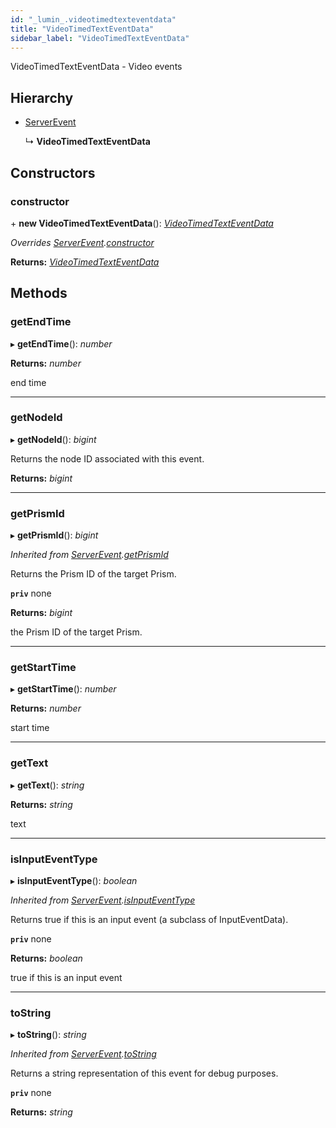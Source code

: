```yaml
---
id: "_lumin_.videotimedtexteventdata"
title: "VideoTimedTextEventData"
sidebar_label: "VideoTimedTextEventData"
---
```


VideoTimedTextEventData - Video events

## Hierarchy

* [ServerEvent](_lumin_.serverevent.md)

  ↳ **VideoTimedTextEventData**

## Constructors

###  constructor

\+ **new VideoTimedTextEventData**(): *[VideoTimedTextEventData](_lumin_.videotimedtexteventdata.md)*

*Overrides [ServerEvent](_lumin_.serverevent.md).[constructor](_lumin_.serverevent.md#constructor)*

**Returns:** *[VideoTimedTextEventData](_lumin_.videotimedtexteventdata.md)*

## Methods

###  getEndTime

▸ **getEndTime**(): *number*

**Returns:** *number*

end time

___

###  getNodeId

▸ **getNodeId**(): *bigint*

Returns the node ID associated with this event.

**Returns:** *bigint*

___

###  getPrismId

▸ **getPrismId**(): *bigint*

*Inherited from [ServerEvent](_lumin_.serverevent.md).[getPrismId](_lumin_.serverevent.md#getprismid)*

Returns the Prism ID of the target Prism.

**`priv`** none

**Returns:** *bigint*

the Prism ID of the target Prism.

___

###  getStartTime

▸ **getStartTime**(): *number*

**Returns:** *number*

start time

___

###  getText

▸ **getText**(): *string*

**Returns:** *string*

text

___

###  isInputEventType

▸ **isInputEventType**(): *boolean*

*Inherited from [ServerEvent](_lumin_.serverevent.md).[isInputEventType](_lumin_.serverevent.md#isinputeventtype)*

Returns true if this is an input event (a subclass of InputEventData).

**`priv`** none

**Returns:** *boolean*

true if this is an input event

___

###  toString

▸ **toString**(): *string*

*Inherited from [ServerEvent](_lumin_.serverevent.md).[toString](_lumin_.serverevent.md#tostring)*

Returns a string representation of this event for debug purposes.

**`priv`** none

**Returns:** *string*
